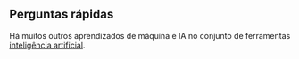 ## Perguntas rápidas

Há muitos outros aprendizados de máquina e IA no conjunto de ferramentas [inteligência artificial](https://projects.raspberrypi.org/en/pathways/ai-toolkit).
